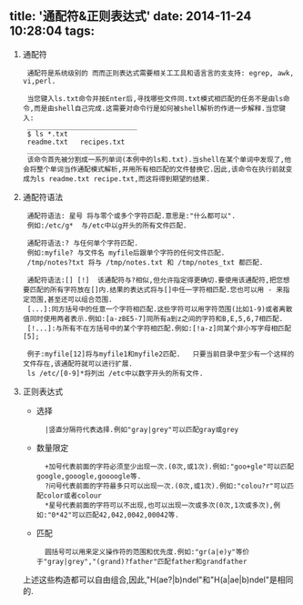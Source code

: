 title: '通配符&正则表达式'
date: 2014-11-24 10:28:04
tags:
---
1. 通配符

		通配符是系统级别的 ⽽而正则表达式需要相关⼯工具和语⾔言的⽀支持: egrep, awk, vi,perl.
	
		当您键入ls.txt命令并按Enter后,寻找哪些文件同.txt模式相匹配的任务不是由ls命令,而是由shell自己完成.这需要对命令行是如何被shell解析的作进一步解释.当您键入:
		___________________________
		$ ls *.txt
		readme.txt   recipes.txt
		___________________________	
		该命令首先被分割成一系列单词(本例中的ls和.txt).当shell在某个单词中发现了,他会将整个单词当作通配模式解析,并用所有相匹配的文件替换它.因此,该命令在执行前就变成为ls readme.txt recipe.txt,而这将得到期望的结果.
	
2. 通配符语法

		通配符语法: 星号 将与零个或多个字符匹配.意思是:"什么都可以".
		例如:/etc/g*  与/etc中以g开头的所有文件匹配.
	
		通配符语法:? 与任何单个字符匹配.
		例如:myfile? 与文件名 myfile后跟单个字符的任何文件匹配.
		/tmp/notes?txt 将与 /tmp/notes.txt 和 /tmp/notes_txt 都匹配.
		
		通配符语法:[] [!]  该通配符与?相似,但允许指定得更确切.要使用该通配符,把您想要匹配的所有字符放在[]内.结果的表达式将与[]中任一字符相匹配.您也可以用 - 来指定范围,甚至还可以组合范围.
		[...]:同方括号中的任意一个字符相匹配.这些字符可以用字符范围(比如1-9)或者离散值同时使用两者表示.例如:[a-zBE5-7]同所有a到z之间的字符和B,E,5,6,7相匹配.
		[!...]:与所有不在方括号中的某个字符相匹配.例如:[!a-z]同某个非小写字母相匹配[5];
		
		例子:myfile[12]将与myfile1和myfile2匹配.	只要当前目录中至少有一个这样的文件存在,该通配符就可以进行扩展.	
		ls /etc/[0-9]*将列出 /etc中以数字开头的所有文件. 
3. 正则表达式

	- 选择
	
			|竖直分隔符代表选择.例如"gray|grey"可以匹配gray或grey
	
	- 数量限定
	
			+加号代表前面的字符必须至少出现一次.(0次,或1次).例如:"goo+gle"可以匹配google,gooogle,goooogle等.
			?问号代表前面的字符最多只可以出现一次.(0次,或1次).例如:"colou?r"可以匹配color或者colour
			*星号代表前面的字符可以不出现,也可以出现一次或多次(0次,1次或多次),例如:"0*42"可以匹配42,042,0042,00042等.
			
	- 匹配
	
			圆括号可以用来定义操作符的范围和优先度.例如:"gr(a|e)y"等价于"gray|grey","(grand)?father"匹配father和grandfather

	上述这些构造都可以自由组合,因此,"H(ae?|b)ndel"和"H(a|ae|b)ndel"是相同的.	

	